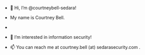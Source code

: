 - 👋 Hi, I’m @courtneybell-sedara!
- My name is Courtney Bell.
- 
- 👀 I’m interested in information security!

- 📫 You can reach me at courtney.bell (at) sedarasecurity.com .
